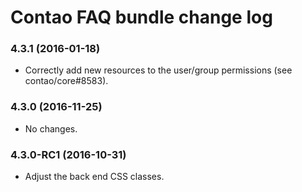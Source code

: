 # Contao FAQ bundle change log

### 4.3.1 (2016-01-18)

 * Correctly add new resources to the user/group permissions (see contao/core#8583).

### 4.3.0 (2016-11-25)

 * No changes.

### 4.3.0-RC1 (2016-10-31)

 * Adjust the back end CSS classes.
